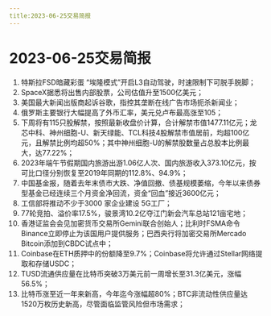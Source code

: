 ```yaml
---
title:2023-06-25交易简报
---
```

# 2023-06-25交易简报
1. 特斯拉FSD暗藏彩蛋 “埃隆模式”开启L3自动驾驶，时速限制下可脱手脱脚；
2. Sp­a­c­eX据悉将出售内部股票，公司估值升至1500亿美元；
3. 美国最大新闻出版商起诉谷歌，指控其垄断在线广告市场扼杀新闻业；
4. 俄罗斯主要银行大幅提高了外币汇率，美元兑卢布最高涨至105；
5. 下周将有115只股解禁，按照最新收盘价计算，合计解禁市值1477.11亿元；龙芯中科、神州细胞-U、新天绿能、TCL科技4股解禁市值居前，均超100亿元，且解禁比例均超50%；其中神州细胞-U的解禁股数量占总股本比例最大，达77.22%；
6. 2023年端午节假期国内旅游出游1.06亿人次、国内旅游收入373.10亿元，按可比口径分别恢复至2019年同期的112.8%、94.9%；
7. 中国基金报，随着去年末债市大跌、净值回撤、债基规模萎缩，今年以来债券型基金已经连续三个月资金净回流，资金“回血”接近3600亿元；
8. 工信部将推动不少于3000 家企业建设 5G工厂；
9. 77轮竞拍、溢价率17.5%，骏景湾10.2亿夺江门新会汽车总站121亩宅地；
10. 香港证监会会见加密货币交易所Gemini联合创始人；比利时FSMA命令Binance立即停止为该国用户提供服务；巴西央行将加密交易所Mercado Bitcoin添加到CBDC试点中；
11. Coinbase在ETH质押中的份额降至9.7%；Coinbase将允许通过Stellar网络提取和存储USDC；
12. TUSD流通供应量在比特币突破3万美元前一周增长至31.3亿美元，涨幅56.5%；
13. 比特币涨至近一年来新高，今年迄今涨幅超80%；BTC非流动性供应量达1520万枚历史新高，尽管面临监管风险但市场需求；
